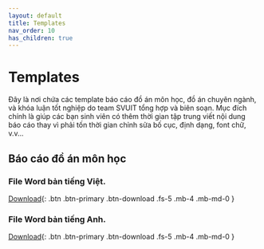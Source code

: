 ```yaml
---
layout: default
title: Templates
nav_order: 10
has_children: true
---
```


# Templates

Đây là nơi chứa các template báo cáo đồ án môn học, đồ án chuyên ngành, và khóa luận tốt nghiệp do team SVUIT tổng hợp và biên soạn. Mục đích chính là giúp các bạn sinh viên có thêm thời gian tập trung viết nội dung báo cáo thay vì phải tốn thời gian chỉnh sửa bố cục, định dạng, font chữ, v.v...

## Báo cáo đồ án môn học

### File Word bản tiếng Việt.

[Download](Template_Do_An_Mon_Hoc_VN.docx){: .btn .btn-primary .btn-download .fs-5 .mb-4 .mb-md-0 }

### File Word bản tiếng Anh.

[Download](Template_Do_An_Mon_Hoc_EN.docx){: .btn .btn-primary .btn-download .fs-5 .mb-4 .mb-md-0 }

